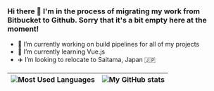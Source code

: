 ### Hi there 👋 I'm in the process of migrating my work from Bitbucket to Github. Sorry that it's a bit empty here at the moment!

- 🔭 I’m currently working on build pipelines for all of my projects
- 🌱 I’m currently learning Vue.js
- ✈️ I’m looking to relocate to Saitama, Japan 🇯🇵

<!--
- 💬 Ask me about ...
- ⚡ Fun fact: ...
-->

| ![Most Used Languages](https://github-readme-stats.vercel.app/api/top-langs/?username=spen428&theme=transparent&layout=compact&langs_count=10) | ![My GitHub stats](https://github-readme-stats.vercel.app/api?username=spen428&show_icons=true&theme=transparent) |
| --- | --- |
